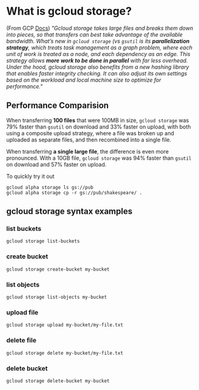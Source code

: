 # What is gcloud storage?

(From GCP [Docs](https://cloud.google.com/blog/products/storage-data-transfer/new-gcloud-storage-enables-super-fast-data-transfers)) *"Gcloud storage takes large files and breaks them down into pieces, so that transfers can best take advantage of the available bandwidth. What’s new in `gcloud storage` (vs `gsutil` is its **parallelization strategy**, which treats task management as a graph problem, where each unit of work is treated as a node, and each dependency as an edge. This strategy allows **more work to be done in parallel** with far less overhead. Under the hood, gcloud storage also benefits from a new hashing library that enables faster integrity checking. It can also adjust its own settings based on the workload and local machine size to optimize for performance."* 

## Performance Comparision

When transferring **100 files** that were 100MB in size, `gcloud storage` was 79% faster than `gsutil` on download and 33% faster on upload, with both using a composite upload strategy, where a file was broken up and uploaded as separate files, and then recombined into a single file. 

When transferring **a single large file**, the difference is even more pronounced. With a 10GB file, `gcloud storage` was 94% faster than `gsutil` on download and 57% faster on upload.

To quickly try it out
```
gcloud alpha storage ls gs://pub
gcloud alpha storage cp -r gs://pub/shakespeare/ .
```

## gcloud storage syntax examples

### list buckets
`gcloud storage list-buckets`

### create bucket
`gcloud storage create-bucket my-bucket`

### list objects
`gcloud storage list-objects my-bucket`

### upload file
`gcloud storage upload my-bucket/my-file.txt`

### delete file
`gcloud storage delete my-bucket/my-file.txt`

### delete bucket
`gcloud storage delete-bucket my-bucket`
